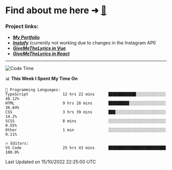 # Find about me here ➜ [🧑](https://pauabella.dev)

### Project links:
- ***[My Portfolio](https://pauabella.dev)***
- ***[Instafy](https://instafy.me)*** (currently not working due to changes in the Instagram API)
- ***[GiveMeTheLyrics in Vue](https://lyrics.pauabella.dev)***
- ***[GiveMeTheLyrics in React](https://pauabella.dev/GiveMeTheLyrics)***

---
<!--START_SECTION:waka-->
![Code Time](http://img.shields.io/badge/Code%20Time-1%2C550%20hrs%2010%20mins-blue)

📊 **This Week I Spent My Time On** 

```text
💬 Programming Languages: 
TypeScript               12 hrs 22 mins      ████████████░░░░░░░░░░░░░   48.12% 
HTML                     9 hrs 28 mins       █████████░░░░░░░░░░░░░░░░   36.84% 
CSS                      3 hrs 39 mins       ███░░░░░░░░░░░░░░░░░░░░░░   14.2% 
SCSS                     8 mins              ░░░░░░░░░░░░░░░░░░░░░░░░░   0.55% 
Other                    1 min               ░░░░░░░░░░░░░░░░░░░░░░░░░   0.11%

🔥 Editors: 
VS Code                  25 hrs 43 mins      █████████████████████████   100.0%

```


 Last Updated on 15/10/2022 22:25:00 UTC
<!--END_SECTION:waka-->
